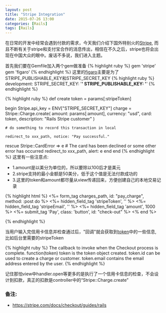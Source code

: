 ```yaml
---
layout: post
title: "Stripe Integration"
date: 2015-07-26 13:00
categories: [Rails]
tags: [Rails]
---
```


在日常的开发中经常会遇到付款的需求，今天我们介绍下国外特别火的[Stripe](https://stripe.com/), 而且不断有关于stripe和支付宝合作的消息传出，相信在不久之后，stripe也将会出现在中国大众的眼中。废话不多说，我们进入主题。

首先我们要在Gemfile加入两个gem做准备
{% highlight ruby %}
gem 'stripe'
gem 'figaro'
{% endhighlight %}
这里的[figaro](https://github.com/laserlemon/figaro)主要是为了STRIPE_PUBLISHABLE_KEY和STRIPE_SECRET_KEY
{% highlight ruby %}
development:
  STRIPE_SECRET_KEY: '******'
  STRIPE_PUBLISHABLE_KEY: '******'
{% endhighlight %}

{% highlight ruby %}
def create
  token = params[:stripeToken]

  begin
    Stripe.api_key = ENV["STRIPE_SECRET_KEY"]
    charge = Stripe::Charge.create(
      amount:      params[:amount],
      currency:    "usd",
      card:        token,
      description: "Rails Stripe customer"
    )

    # do something to record this transaction in local

    redirect_to xxx_path, notice: "Pay successful."
  rescue Stripe::CardError => e
    # The card has been declined or some other error has occurred
    redirect_to xxx_path, alert: e
  end
end
{% endhighlight %}
这里有一些注意点:

* 1.amount是以美分为单位的，所以要除以100后才是美元
* 2.stripe支持的最小金额是50美分，低于这个值是无法付款成功的
* 3.这里的token和amount都尽量从view传递回来，方便创建自己的本地交易记录

{% highlight html %}
<%= form_tag charges_path, id: "pay_charge", method: :post do %>
  <%= hidden_field_tag 'stripeToken', '' %>
  <%= hidden_field_tag 'stripeEmail', '' %>
  <%= hidden_field_tag 'amount', 1000 %>
  <%= submit_tag 'Pay', class: 'button', id: "check-out" %>
<% end %>

<script src="https://checkout.stripe.com/checkout.js"></script>
<script>
  var handler = StripeCheckout.configure({
    key: "<%= ENV['STRIPE_PUBLISHABLE_KEY'] %>",
    //image: 'logo.png',
    token: function(token) {                 #这里可以理解为一个回调
      $("#stripeToken").val(token.id);
      $("#stripeEmail").val(token.email);
      $("form#pay_charge").submit();
    }
  });

  $('#check-out').on('click', function(e) {
    handler.open({
      name: "clark's blog",
      description: "demo site",
      amount: 1000          #注意是美分 
    });
    e.preventDefault();
  });

  // Close Checkout on page navigation
  $(window).on('popstate', function() {
    handler.close();
  });
</script>
{% endhighlight %}

当用户输入完信用卡信息并检查通过后，"回调"就会获取到[token](https://stripe.com/docs/api#tokens)中的一些信息, 比如后台里需要的stripeToken

{% highlight ruby %}
The callback to invoke when the Checkout process is complete. 
function(token) 
token is the token object created. 
token.id can be used to create a charge or customer. 
token.email contains the email address entered by the user.
{% endhighlight %}

记住那怕view中handler.open等更多的是执行了一个信用卡信息的检查，不会设计到扣款，真正的扣款是controller中的“Stripe::Charge.create”

### 备注:
* https://stripe.com/docs/checkout/guides/rails
